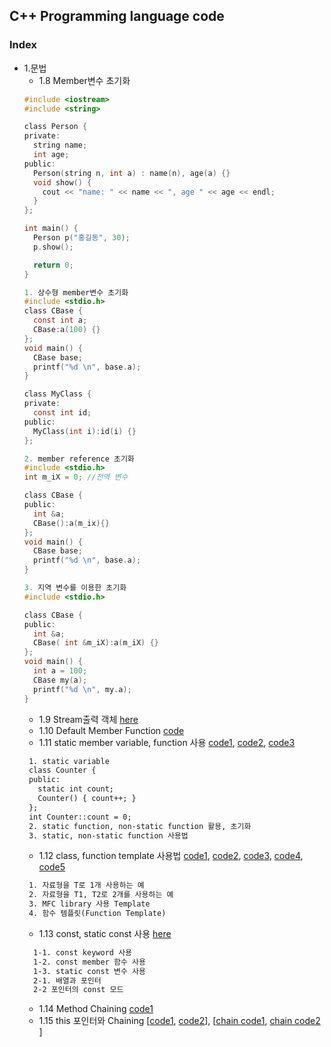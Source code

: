 ## C++ Programming language code

### Index
* 1.문법
  *  1.8 Member변수 초기화
  ```C
  #include <iostream>
  #include <string>

  class Person {
  private:
    string name;
    int age;
  public:
    Person(string n, int a) : name(n), age(a) {}
    void show() {
      cout << "name: " << name << ", age " << age << endl;
    }
  };

  int main() {
    Person p("홍길동", 30);
    p.show();
  
    return 0;
  } 
  ```
  ```c
  1. 상수형 member변수 초기화
  #include <stdio.h>
  class CBase {
    const int a;
    CBase:a(100) {}
  };
  void main() {
    CBase base;
    printf("%d \n", base.a);
  }

  class MyClass {
  private:
    const int id;
  public:
    MyClass(int i):id(i) {}
  };
  ```
  ```C  
  2. member reference 초기화
  #include <stdio.h>
  int m_iX = 0; //전역 변수

  class CBase {
  public:
    int &a;
    CBase():a(m_ix){}
  };
  void main() {
    CBase base;
    printf("%d \n", base.a);
  }
  ```
  ```C  
  3. 지역 변수를 이용한 초기화
  #include <stdio.h>

  class CBase {
  public:
    int &a;
    CBase( int &m_iX):a(m_iX) {}
  };
  void main() {
    int a = 100;
    CBase my(a);
    printf("%d \n", my.a);
  }  
  ```
  * 1.9 Stream출력 객체 [here](https://github.com/csbyun-data/CPP-Pro/blob/main/chap01/Stream/README.md)
  * 1.10 Default Member Function [code](https://github.com/csbyun-data/CPP-Pro/blob/main/chap01/Default_Member_Function.cpp)
  * 1.11 static member variable, function 사용 [code1](https://github.com/csbyun-data/CPP-Pro/blob/main/chap01/Static/Static_Variable1.cpp), [code2](https://github.com/csbyun-data/CPP-Pro/blob/main/chap01/Static/Static_Variable2.cpp), [code3](https://github.com/csbyun-data/CPP-Pro/blob/main/chap01/Static/Static_Function1.cpp)
  ```txt
   1. static variable
   class Counter {
   public:
     static int count;
     Counter() { count++; }
   };
   int Counter::count = 0;
   2. static function, non-static function 활용, 초기화
   3. static, non-static function 사용법
  ```
  * 1.12 class, function template 사용법 [code1](https://github.com/csbyun-data/CPP-Pro/blob/main/chap01/Template/Template1.cpp), [code2](https://github.com/csbyun-data/CPP-Pro/blob/main/chap01/Template/Template2.cpp), [code3](https://github.com/csbyun-data/CPP-Pro/blob/main/chap01/Template/Template_MFC.cpp), [code4](https://github.com/csbyun-data/CPP-Pro/blob/main/chap01/Template/Function_Template1.cpp), [code5](https://github.com/csbyun-data/CPP-Pro/blob/main/chap01/Template/Function_Template2.cpp)
  ```txt
   1. 자료형을 T로 1개 사용하는 예
   2. 자료형을 T1, T2로 2개를 사용하는 예
   3. MFC library 사용 Template
   4. 함수 템플릿(Function Template)
  ```
  * 1.13 const, static const 사용 [here](https://github.com/csbyun-data/CPP-Pro/blob/main/chap01/Const/READMD.md)
  ```txt
    1-1. const keyword 사용
    1-2. const member 함수 사용
    1-3. static const 변수 사용
    2-1. 배열과 포인터
    2-2 포인터의 const 모드
  ```
  * 1.14 Method Chaining [code1](https://github.com/csbyun-data/CPP-Pro/blob/main/chap01/Method_Chaining/method_chain1.cpp)
  * 1.15 this 포인터와 Chaining [[code1](https://github.com/csbyun-data/CPP-Pro/blob/main/chap01/Method_Chaining/method_chain2.cpp), [code2](https://github.com/csbyun-data/CPP-Pro/blob/main/chap01/Method_Chaining/method_chain3.cpp)], [[chain code1](https://github.com/csbyun-data/CPP-Pro/blob/main/chap01/Method_Chaining/chain1_1.cpp), [chain code2](https://github.com/csbyun-data/CPP-Pro/blob/main/chap01/Method_Chaining/chain1_2.cpp) ]
